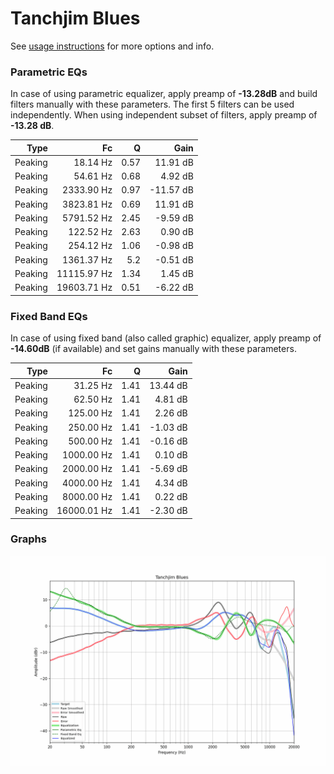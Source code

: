# Tanchjim Blues
See [usage instructions](https://github.com/jaakkopasanen/AutoEq#usage) for more options and info.

### Parametric EQs
In case of using parametric equalizer, apply preamp of **-13.28dB** and build filters manually
with these parameters. The first 5 filters can be used independently.
When using independent subset of filters, apply preamp of **-13.28 dB**.

| Type    | Fc          |    Q | Gain      |
|--------:|------------:|-----:|----------:|
| Peaking | 18.14 Hz    | 0.57 | 11.91 dB  |
| Peaking | 54.61 Hz    | 0.68 | 4.92 dB   |
| Peaking | 2333.90 Hz  | 0.97 | -11.57 dB |
| Peaking | 3823.81 Hz  | 0.69 | 11.91 dB  |
| Peaking | 5791.52 Hz  | 2.45 | -9.59 dB  |
| Peaking | 122.52 Hz   | 2.63 | 0.90 dB   |
| Peaking | 254.12 Hz   | 1.06 | -0.98 dB  |
| Peaking | 1361.37 Hz  | 5.2  | -0.51 dB  |
| Peaking | 11115.97 Hz | 1.34 | 1.45 dB   |
| Peaking | 19603.71 Hz | 0.51 | -6.22 dB  |

### Fixed Band EQs
In case of using fixed band (also called graphic) equalizer, apply preamp of **-14.60dB**
(if available) and set gains manually with these parameters.

| Type    | Fc          |    Q | Gain     |
|--------:|------------:|-----:|---------:|
| Peaking | 31.25 Hz    | 1.41 | 13.44 dB |
| Peaking | 62.50 Hz    | 1.41 | 4.81 dB  |
| Peaking | 125.00 Hz   | 1.41 | 2.26 dB  |
| Peaking | 250.00 Hz   | 1.41 | -1.03 dB |
| Peaking | 500.00 Hz   | 1.41 | -0.16 dB |
| Peaking | 1000.00 Hz  | 1.41 | 0.10 dB  |
| Peaking | 2000.00 Hz  | 1.41 | -5.69 dB |
| Peaking | 4000.00 Hz  | 1.41 | 4.34 dB  |
| Peaking | 8000.00 Hz  | 1.41 | 0.22 dB  |
| Peaking | 16000.01 Hz | 1.41 | -2.30 dB |

### Graphs
![](./Tanchjim%20Blues.png)